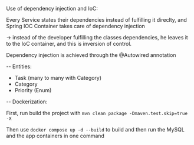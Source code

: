 Use of dependency injection and IoC:

Every Service states their dependencies instead of fulfilling it direclty, and Spring IOC Container takes care of
dependency injection

-> instead of the developer fulfilling the classes dependencies, he leaves it to the IoC container, and this is
inversion of control.

Dependency injection is achieved through the @Autowired annotation

-- Entities:

- Task (many to many with Category)
- Category
- Priority (Enum)

-- Dockerization:

First, run build the project with `mvn clean package -Dmaven.test.skip=true -X`

Then use `docker compose up -d --build` to build and then run the MySQL and the app containers in one command